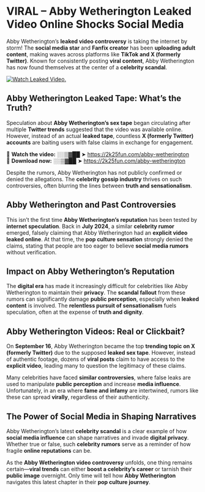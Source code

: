 # VIRAL – Abby Wetherington Leaked Video Online Shocks Social Media 

Abby Wetherington’s **leaked video controversy** is taking the internet by storm! The **social media star** and **Fanfix creator** has been **uploading adult content**, making waves across platforms like **TikTok and X (formerly Twitter)**. Known for consistently posting **viral content**, Abby Wetherington has now found themselves at the center of a **celebrity scandal**.  

[![Watch Leaked Video.](https://miro.medium.com/v2/resize:fit:828/format:webp/1*cilzJN44JGOrTw9NJCrNHA.gif "Watch Leaked Video")](https://2k25fun.com/abby-wetherington)

## **Abby Wetherington Leaked Tape: What’s the Truth?**  
Speculation about **Abby Wetherington’s sex tape** began circulating after multiple **Twitter trends** suggested that the video was available online. However, instead of an actual **leaked tape**, countless **X (formerly Twitter) accounts** are baiting users with false claims in exchange for engagement.  

🔹 **Watch the video:** ░░▒▓██ ➤ https://2k25fun.com/abby-wetherington  
🔹 **Download now:** ░░▒▓██ ➤ https://2k25fun.com/abby-wetherington  

Despite the rumors, Abby Wetherington has not publicly confirmed or denied the allegations. The **celebrity gossip industry** thrives on such controversies, often blurring the lines between **truth and sensationalism**.  

## **Abby Wetherington and Past Controversies**  
This isn’t the first time **Abby Wetherington’s reputation** has been tested by **internet speculation**. Back in **July 2024**, a similar **celebrity rumor** emerged, falsely claiming that Abby Wetherington had an **explicit video leaked online**. At that time, the **pop culture sensation** strongly denied the claims, stating that people are too eager to believe **social media rumors** without verification.  

## **Impact on Abby Wetherington’s Reputation**  
The **digital era** has made it increasingly difficult for celebrities like Abby Wetherington to maintain their **privacy**. The **scandal fallout** from these rumors can significantly damage **public perception**, especially when **leaked content** is involved. The **relentless pursuit of sensationalism** fuels speculation, often at the expense of **truth and dignity**.  

## **Abby Wetherington Videos: Real or Clickbait?**  
On **September 16**, Abby Wetherington became the top **trending topic on X (formerly Twitter)** due to the supposed **leaked sex tape**. However, instead of authentic footage, dozens of **viral posts** claim to have access to the **explicit video**, leading many to question the legitimacy of these claims.  

Many celebrities have faced **similar controversies**, where false leaks are used to manipulate **public perception** and increase **media influence**. Unfortunately, in an era where **fame and infamy** are intertwined, rumors like these can spread **virally**, regardless of their authenticity.  

## **The Power of Social Media in Shaping Narratives**  
Abby Wetherington’s latest **celebrity scandal** is a clear example of how **social media influence** can shape narratives and invade **digital privacy**. Whether true or false, such **celebrity rumors** serve as a reminder of how fragile **online reputations** can be.  

As the **Abby Wetherington video controversy** unfolds, one thing remains certain—**viral trends** can either **boost a celebrity’s career** or tarnish their **public image** overnight. Only time will tell how **Abby Wetherington** navigates this latest chapter in their **pop culture journey**. 